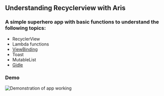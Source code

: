 ## Understanding Recyclerview with Aris

### A simple superhero app with basic functions to understand the following topics:
- RecyclerView
- Lambda functions
- [ViewBinding](https://cursokotlin.com/capitulo-29-view-binding-en-kotlin/)
- Toast
- MutableList
- [Gidle](https://github.com/bumptech/glide/) 

### Demo

<img src="https://i.imgur.com/LLYdYp4.gif" alt="Demonstration of app working">
